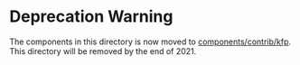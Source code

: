 # Deprecation Warning 

The components in this directory is now moved to [components/contrib/kfp](https://github.com/kubeflow/pipelines/tree/master/components/contrib/kfp). This directory will be removed by the end of 2021.
